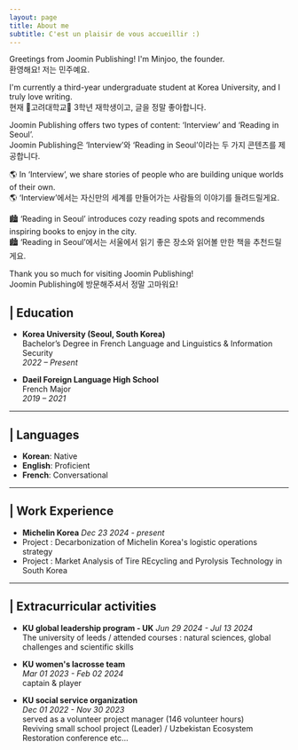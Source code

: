 ```yaml
---
layout: page
title: About me
subtitle: C'est un plaisir de vous accueillir :) 
---
```

Greetings from Joomin Publishing! I'm Minjoo, the founder.  
환영해요! 저는 민주예요.

 I'm currently a third-year undergraduate student at Korea University, and I truly love writing.    
 현재 🐯고려대학교🐯 3학년 재학생이고, 글을 정말 좋아합니다.

 Joomin Publishing offers two types of content: ‘Interview’ and ‘Reading in Seoul’.  
 Joomin Publishing은 ‘Interview’와 ‘Reading in Seoul’이라는 두 가지 콘텐츠를 제공합니다.

 🌎 In ‘Interview’, we share stories of people who are building unique worlds of their own.  
 🌎 ‘Interview’에서는 자신만의 세계를 만들어가는 사람들의 이야기를 들려드릴게요.

 🏙️ ‘Reading in Seoul’ introduces cozy reading spots and recommends inspiring books to enjoy in the city.  
 🏙️ ‘Reading in Seoul’에서는 서울에서 읽기 좋은 장소와 읽어볼 만한 책을 추천드릴게요.

Thank you so much for visiting Joomin Publishing!  
Joomin Publishing에 방문해주셔서 정말 고마워요!

## | Education

- **Korea University (Seoul, South Korea)**      
Bachelor’s Degree in French Language and Linguistics & Information Security  
*2022 – Present*  

- **Daeil Foreign Language High School**  
French Major  
*2019 – 2021*

---

## | Languages

- **Korean**: Native  
- **English**: Proficient  
- **French**: Conversational

---

## | Work Experience 
- **Michelin Korea**
*Dec 23 2024 - present* 
- Project : Decarbonization of Michelin Korea's logistic operations strategy
- Project : Market Analysis of Tire REcycling and Pyrolysis Technology in South Korea

---
## | Extracurricular activities 
- **KU global leadership program - UK**
*Jun 29 2024 - Jul 13 2024*  
The university of leeds / attended courses : natural sciences, global challenges and scientific skills

- **KU women's lacrosse team**  
*Mar 01 2023 - Feb 02 2024*  
captain & player 

- **KU social service organization**   
*Dec 01 2022 - Nov 30 2023*  
served as a volunteer project manager (146 volunteer hours)   
Reviving small school project (Leader) / Uzbekistan Ecosystem Restoration conference etc...   




